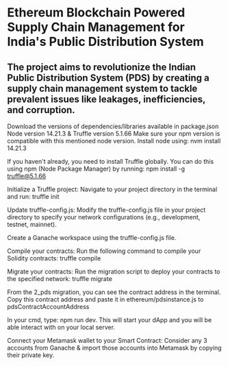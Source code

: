 # Ethereum Blockchain Powered Supply Chain Management for India's Public Distribution System
## The project aims to revolutionize the Indian Public Distribution System (PDS) by creating a supply chain management system to tackle prevalent issues like leakages, inefficiencies, and corruption.

Download the versions of dependencies/libraries available in package.json
    Node version 14.21.3 & Truffle version 5.1.66
Make sure your npm version is compatible with this mentioned node version. 
Install node using: nvm install 14.21.3

If you haven't already, you need to install Truffle globally. You can do this using npm (Node Package Manager) by running:
npm install -g truffle@5.1.66

Initialize a Truffle project: Navigate to your project directory in the terminal and run:
truffle init

Update truffle-config.js: Modify the truffle-config.js file in your project directory to specify your network configurations (e.g., development, testnet, mainnet).

Create a Ganache workspace using the truffle-config.js file.

Compile your contracts: Run the following command to compile your Solidity contracts:
truffle compile

Migrate your contracts: Run the migration script to deploy your contracts to the specified network:
truffle migrate

From the 2_pds migration, you can see the contract address in the terminal. Copy this contract address and paste it in ethereum/pdsinstance.js to pdsContractAccountAddress

In your cmd, type: npm run dev. This will start your dApp and you will be able interact with on your local server.

Connect your Metamask wallet to your Smart Contract: Consider any 3 accounts from Ganache & import those accounts into Metamask by copying their private key.


